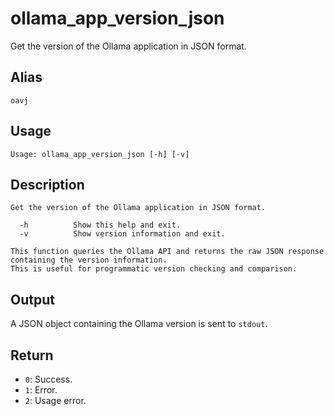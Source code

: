 # ollama_app_version_json

Get the version of the Ollama application in JSON format.

## Alias

`oavj`

## Usage
```
Usage: ollama_app_version_json [-h] [-v]
```

## Description
```
Get the version of the Ollama application in JSON format.

  -h          Show this help and exit.
  -v          Show version information and exit.

This function queries the Ollama API and returns the raw JSON response containing the version information.
This is useful for programmatic version checking and comparison.
```

## Output
A JSON object containing the Ollama version is sent to `stdout`.

## Return
* `0`: Success.
* `1`: Error.
* `2`: Usage error.
